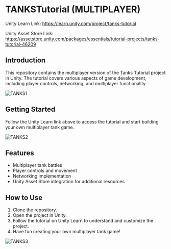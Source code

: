 # TANKSTutorial (MULTIPLAYER)
Unity Learn Link: https://learn.unity.com/project/tanks-tutorial

Unity Asset Store Link: https://assetstore.unity.com/packages/essentials/tutorial-projects/tanks-tutorial-46209

## Introduction

This repository contains the multiplayer version of the Tanks Tutorial project in Unity. The tutorial covers various aspects of game development, including player controls, networking, and multiplayer functionality.

![TANKS1](https://github.com/ynsemre1/TANKSTutorial/assets/59609592/3bd36edf-bfa8-4c17-b05c-d12d61aac8a2)

## Getting Started

Follow the Unity Learn link above to access the tutorial and start building your own multiplayer tank game.

![TANKS2](https://github.com/ynsemre1/TANKSTutorial/assets/59609592/34259936-362a-4bb5-9276-78b77e8fcad9)

## Features

- Multiplayer tank battles
- Player controls and movement
- Networking implementation
- Unity Asset Store integration for additional resources

## How to Use

1. Clone the repository.
2. Open the project in Unity.
3. Follow the tutorial on Unity Learn to understand and customize the project.
4. Have fun creating your own multiplayer tank game!
   
![TANKS3](https://github.com/ynsemre1/TANKSTutorial/assets/59609592/f77ac462-a063-490a-9cde-ec7c8ec00788)



